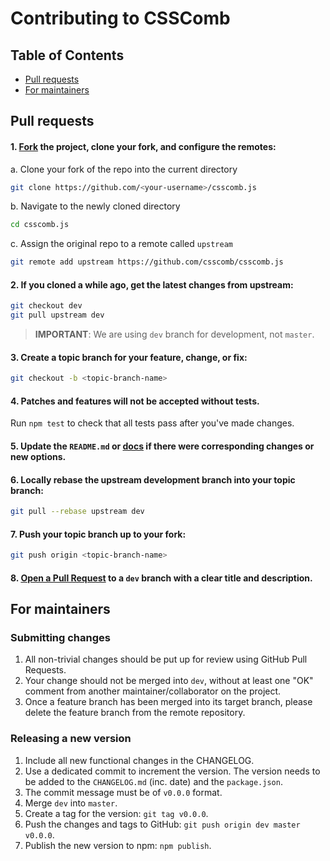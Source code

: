# Contributing to CSSComb

## Table of Contents

- [Pull requests](#pull-requests)
- [For maintainers](#for-maintainers)

## Pull requests

#### 1. [Fork](http://help.github.com/fork-a-repo/) the project, clone your fork, and configure the remotes:

a. Clone your fork of the repo into the current directory
```bash
git clone https://github.com/<your-username>/csscomb.js
```

b. Navigate to the newly cloned directory
```bash
cd csscomb.js
```

c. Assign the original repo to a remote called `upstream`
```bash
git remote add upstream https://github.com/csscomb/csscomb.js
```

#### 2. If you cloned a while ago, get the latest changes from upstream:

```bash
git checkout dev
git pull upstream dev
```

> **IMPORTANT**: We are using `dev` branch for development, not `master`.

#### 3. Create a topic branch for your feature, change, or fix:

```bash
git checkout -b <topic-branch-name>
```

#### 4. Patches and features will not be accepted without tests.
Run `npm test` to check that all tests pass after you've made changes.

#### 5. Update the `README.md` or [docs](https://github.com/csscomb/csscomb.js/tree/master/doc) if there were corresponding changes or new options.

#### 6. Locally rebase the upstream development branch into your topic branch:

```bash
git pull --rebase upstream dev
```

#### 7. Push your topic branch up to your fork:
```bash
git push origin <topic-branch-name>
```

#### 8. [Open a Pull Request](https://help.github.com/articles/using-pull-requests/) to a `dev` branch with a clear title and description.

## For maintainers

### Submitting changes

1. All non-trivial changes should be put up for review using GitHub Pull Requests.
2. Your change should not be merged into `dev`, without at least one "OK" comment
   from another maintainer/collaborator on the project.
3. Once a feature branch has been merged into its target branch, please delete
   the feature branch from the remote repository.

### Releasing a new version

1. Include all new functional changes in the CHANGELOG.
2. Use a dedicated commit to increment the version. The version needs to be
   added to the `CHANGELOG.md` (inc. date) and the `package.json`.
3. The commit message must be of `v0.0.0` format.
4. Merge `dev` into `master`.
5. Create a tag for the version: `git tag v0.0.0`.
6. Push the changes and tags to GitHub: `git push origin dev master v0.0.0`.
7. Publish the new version to npm: `npm publish`.
